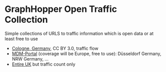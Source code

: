 # GraphHopper Open Traffic Collection

Simple collections of URLS to traffic information which is open data or at least free to use

* [Cologne, Germany](http://www.offenedaten-koeln.de/dataset/verkehrskalender-der-stadt-k%C3%B6ln), CC BY 3.0, traffic flow
* [MDM-Portal](http://www.mdm-portal.de/) (coverage will be Europe, free to use): Düsseldorf Germany, NRW Germany, ...
* [Entire UK](http://www.dft.gov.uk/traffic-counts/) but traffic count only
